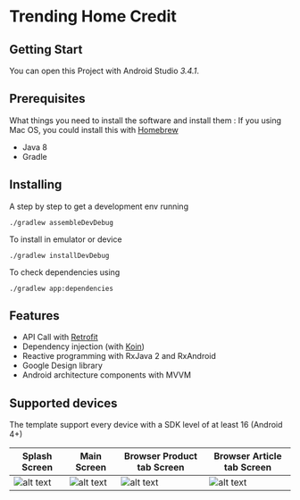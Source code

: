 # Trending Home Credit

## Getting Start

You can open this Project with Android Studio *3.4.1*.

## Prerequisites

What things you need to install the software and install them :
If you using Mac OS, you could install this with [Homebrew](homebrew.sh)

- Java 8
- Gradle

## Installing

A step by step to get a development env running

```
./gradlew assembleDevDebug
```

To install in emulator or device
```
./gradlew installDevDebug
```

To check dependencies using

```
./gradlew app:dependencies
```

## Features

- API Call with [Retrofit](https://square.github.io/retrofit)
- Dependency injection (with [Koin](https://insert-koin.io))
- Reactive programming with RxJava 2 and RxAndroid
- Google Design library
- Android architecture components with MVVM
    
## Supported devices

The template support every device with a SDK level of at least 16 (Android 4+)


| **Splash Screen** | **Main Screen** | **Browser Product tab  Screen** | **Browser Article tab  Screen** |
| ------ | ------ | ------ | ------ |
| ![alt text](https://i.postimg.cc/4NbsCb3t/Screenshot-2020-04-11-10-36-31-56.png "Splash Screen") | ![alt text](https://i.postimg.cc/3NZGD03q/Screenshot-2020-04-11-10-36-25-87.png "Main Screen") | ![alt text](https://i.postimg.cc/G24ryWdn/Screenshot-2020-04-11-10-36-46-94.png "Browser Product tab Screen") | ![alt text](https://i.postimg.cc/KjnY16Dv/Screenshot-2020-04-11-10-36-54-25.png "Browser Article tab Screen")

